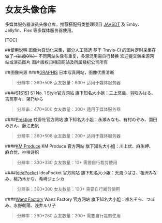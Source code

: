 # 女友头像仓库
多媒体服务器演员头像仓库，推荐搭配归类整理项目 [JAVSDT](https://github.com/junerain123/javsdt "JAVSDT") 及 Emby、Jellyfin、Flex 等多媒体服务器使用。

[TOC]

##使用说明
图像为自动化采集，部分人工筛选
基于 Travis-Ci 的图片定时采集在做了~~（进度0%）~~
不同网站头像有重复，多源混用需自行替换
欢迎提交新来源网站或演员图片
图片版权归相应网站及所属经纪公司所有

##图像来源
####[GRAPHIS](http://graphis.ne.jp/ "GRAPHIS")
日本写真网站，图像优质清晰
> 分辨率：360*508 女友数量：600+ 适用于媒体服务器

####[S1S1S1](https://www.s1s1s1.com/ "S1S1S1")
S1 No. 1 Style官方网站
旗下知名大小姐：三上悠亜、羽咲みはる、吉高寧々、架乃ゆら
> 分辨率：470*600 女友数量：300+ 适用于媒体服务器

####[Prestige](https://www.prestige-av.com/ "Prestige")
蚊香社官方网站
旗下知名大小姐：永瀬みなも、有村のぞみ、園田みおん、藤江史帆
> 分辨率：360*508 女友数量：200+ 适用于媒体服务器

####[KM Produce](https://www.km-produce.com/ "KM Produce")
KM Produce 官方网站
旗下知名大小姐：川上优、麻生岬、麻仓忧、神咲诗织
> 分辨率：330*330 女友数量：10+ 需要自行裁剪使用

####[IdeaPocket](https://www.ideapocket.com/ "IdeaPocket")
IdeaPocket 官方网站
旗下知名大小姐：天海つばさ、相沢みなみ、桃乃木かな、希崎ジェシカ
> 分辨率：300*300 女友数量：100+ 需要自行裁剪使用

####[Wanz Factory](https://www.wanz-factory.com/ "Wanz Factory")
Wanz Factory 官方网站
旗下知名大小姐：椎名そら、つぼみ、水野朝陽、浅井ルリ子
> 分辨率：280*280 女友数量：200+ 需要自行裁剪使用